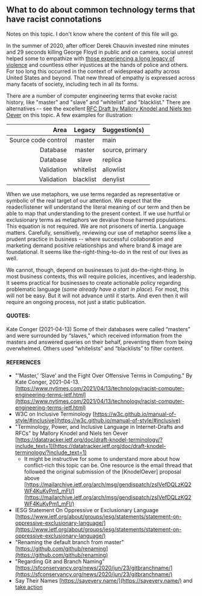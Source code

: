 ## What to do about common technology terms that have racist connotations  

Notes on this topic.  I don't know where the content of this file will go.  

In the summer of 2020, after officer Derek Chauvin invested nine minutes and 29 seconds killing George Floyd in public and on camera, social unrest helped some to empathize with [those experiencing a long legacy of violence](https://sayevery.name/) and countless other injustices at the hands of police and others.  For too long this occurred in the context of widespread apathy across United States and beyond.  That new thread of empathy is expressed across many facets of society, including tech in all its forms.  

There are a number of computer engineering terms that evoke racist history, like "master" and "slave" and "whitelist" and "blacklist."  There are alternatives -- see the excellent [RFC Draft by Mallory Knodel and Niels ten Oever](https://datatracker.ietf.org/doc/draft-knodel-terminology/?include_text=1) on this topic.  A few examples for illustration:  

Area                 | Legacy | Suggestion(s) |
--------------------:|:------:|:--------------|
Source code control|master|main|
Database|master|source, primary|
Database|slave|replica|
Validation|whitelist|allowlist|
Validation|blacklist|denylist|

When we use metaphors, we use terms regarded as representative or symbolic of the real target of our attention.  We expect that the reader/listener will understand the literal meaning of our term and then be able to map that understanding to the present context.  If we use hurtful or exclusionary terms as metaphors we devalue those harmed populations.  This equation is not required.  We are not prisoners of inertia.  Language matters.  Carefully, sensitively, reviewing our use of metaphor seems like a prudent practice in business -- where successful collaboration and marketing demand positive relationships and where brand & image are foundational.  It seems like the-right-thing-to-do in the rest of our lives as well.  

We cannot, though, depend on businesses to just do-the-right-thing.  In most business contexts, this will require policies, incentives, and leadership.  It seems practical for businesses to create actionable policy regarding problematic language (*some already have a start in place*).  For most, this will not be easy.  But it will not advance until it starts.  And even then it will require an ongoing process, not just a static publication.  


#### QUOTES:  
Kate Conger (2021-04-13) Some of their databases were called “masters” and were surrounded by “slaves,” which received information from the masters and answered queries on their behalf, preventing them from being overwhelmed. Others used “whitelists” and “blacklists” to filter content.  


#### REFERENCES  

* "‘Master,’ ‘Slave’ and the Fight Over Offensive Terms in Computing." By Kate Conger, 2021-04-13. [https://www.nytimes.com/2021/04/13/technology/racist-computer-engineering-terms-ietf.html](https://www.nytimes.com/2021/04/13/technology/racist-computer-engineering-terms-ietf.html)  
* W3C on Inclusive Terminology [https://w3c.github.io/manual-of-style/#inclusive](https://w3c.github.io/manual-of-style/#inclusive)  
* "Terminology, Power, and Inclusive Language in Internet-Drafts and RFCs" by Mallory Knodel and Niels ten Oever [https://datatracker.ietf.org/doc/draft-knodel-terminology/?include_text=1](https://datatracker.ietf.org/doc/draft-knodel-terminology/?include_text=1)  
  * It might be instructive for some to understand more about how conflict-rich this topic can be.  One resource is the email thread that followed the original submission of the [KnodelOever] proposal above [https://mailarchive.ietf.org/arch/msg/gendispatch/zsIVefDQLzKQ2WF4KuKyPm1_mFI/](https://mailarchive.ietf.org/arch/msg/gendispatch/zsIVefDQLzKQ2WF4KuKyPm1_mFI/)  
* IESG Statement On Oppressive or Exclusionary Language [https://www.ietf.org/about/groups/iesg/statements/statement-on-oppressive-exclusionary-language/](https://www.ietf.org/about/groups/iesg/statements/statement-on-oppressive-exclusionary-language/)  
* "Renaming the default branch from master" [https://github.com/github/renaming](https://github.com/github/renaming)  
* "Regarding Git and Branch Naming" [https://sfconservancy.org/news/2020/jun/23/gitbranchname/](https://sfconservancy.org/news/2020/jun/23/gitbranchname/)  
* Say Their Names [https://sayevery.name/](https://sayevery.name/) and [take action](https://sayevery.name/take-action)  
